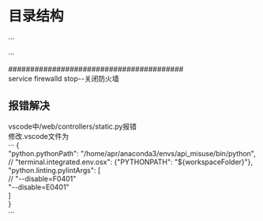 # 目录结构  

···

···

########################################  
service firewalld stop--关闭防火墙  

## 报错解决  

vscode中/web/controllers/static.py报错  
修改.vscode文件为  
···
{  
    "python.pythonPath": "/home/apr/anaconda3/envs/api_misuse/bin/python",  
    // "terminal.integrated.env.osx": {"PYTHONPATH": "${workspaceFolder}"},  
    "python.linting.pylintArgs": [  
        // "--disable=F0401"  
        "--disable=E0401"  
    ]  
}  
···
